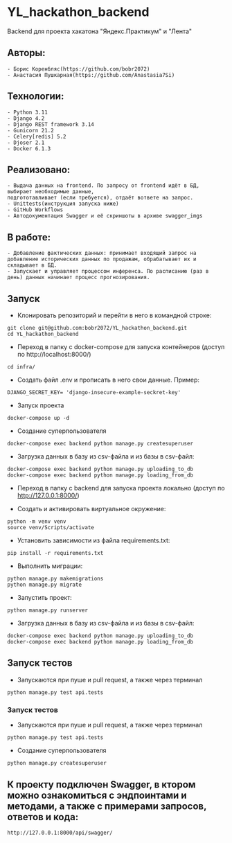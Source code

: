 # YL_hackathon_backend
Backend для проекта хакатона "Яндекс.Практикум" и "Лента"

## Авторы:
```
- Борис Коренбляс(https://github.com/bobr2072)
- Анастасия Пушкарная(https://github.com/Anastasia7Si)
```

## Технологии:
```
- Python 3.11
- Django 4.2
- Django REST framework 3.14
- Gunicorn 21.2
- Celery[redis] 5.2
- Djoser 2.1
- Docker 6.1.3
```

## Реализовано: 
```
- Выдача данных на frontend. По запросу от frontend идёт в БД, выбирает необходимые данные,
подгототавливает (если требуется), отдаёт вответе на запрос.
- Unittests(инструкция запуска ниже)
- GitHub Workflows 
- Автодокументация Swagger и её скриншоты в архиве swagger_imgs
``` 

## В работе: 
```
- Добавление фактических данных: принимает входящий запрос на добавление исторических данных по продажам, обрабатывает их и складывает в БД. 
- Запускает и управляет процессом инференса. По расписанию (раз в день) данных начинает процесс прогнозирования.
```

## Запуск
- Клонировать репозиторий и перейти в него в командной строке:
```
git clone git@github.com:bobr2072/YL_hackathon_backend.git
cd YL_hackathon_backend
```

- Переход в папку с docker-compose для запуска контейнеров (доступ по http://localhost:8000/)
```
cd infra/
```

- Создать файл .env и прописать в него свои данные.
Пример:
```
DJANGO_SECRET_KEY= 'django-insecure-example-seckret-key'
```

- Запуск проекта
```
docker-compose up -d
```

- Создание суперпользователя
```
docker-compose exec backend python manage.py createsuperuser
```

- Загрузка данных в базу из csv-файла и из базы в csv-файл:
```
docker-compose exec backend python manage.py uploading_to_db
docker-compose exec backend python manage.py loading_from_db
```

- Переход в папку с backend для запуска проекта локально (доступ по http://127.0.0.1:8000/)

- Cоздать и активировать виртуальное окружение:
```
python -m venv venv
source venv/Scripts/activate
```

- Установить зависимости из файла requirements.txt:

```
pip install -r requirements.txt
```

- Выполнить миграции:
```
python manage.py makemigrations
python manage.py migrate
```

- Запустить проект:
```
python manage.py runserver
```

- Загрузка данных в базу из csv-файла и из базы в csv-файл:
```
docker-compose exec backend python manage.py uploading_to_db
docker-compose exec backend python manage.py loading_from_db
```

## Запуск тестов
- Запускаются при пуше и pull request, а также через терминал
```
python manage.py test api.tests
```

### Запуск тестов
- Запускаются при пуше и pull request, а также через терминал
```
python manage.py test api.tests
```

- Создание суперпользователя
```
python manage.py createsuperuser
```

## К проекту подключен Swagger, в ктором можно ознакомиться с  эндпоинтами и методами, а также с примерами запросов, ответов и кода:
```
http://127.0.0.1:8000/api/swagger/
```